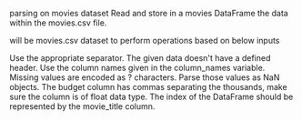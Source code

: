 parsing on movies dataset
Read and store in a movies DataFrame the data within the movies.csv file.

will be movies.csv dataset to perform operations based on below inputs

Use the appropriate separator.
The given data doesn't have a defined header. Use the column names given in the column_names variable.
Missing values are encoded as ? characters. Parse those values as NaN objects.
The budget column has commas separating the thousands, make sure the column is of float data type.
The index of the DataFrame should be represented by the movie_title column.
